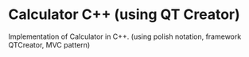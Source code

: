 # Calculator C++ (using QT Creator)

Implementation of Calculator in C++. (using polish notation, framework QTCreator, MVC pattern)
